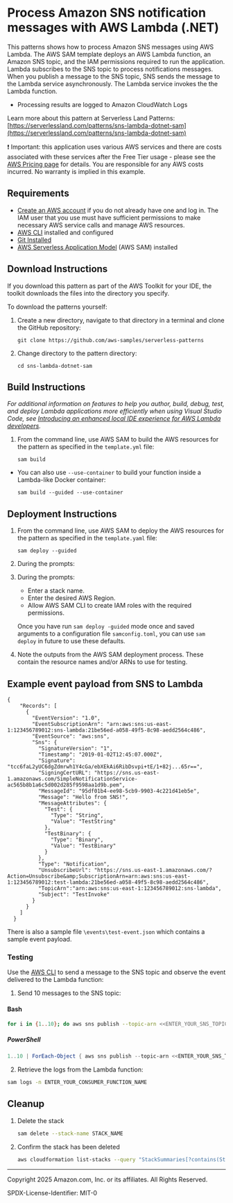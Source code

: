# Process Amazon SNS notification messages with AWS Lambda (.NET)

This patterns shows how to process Amazon SNS messages using AWS Lambda. The AWS SAM template deploys an AWS Lambda function, an Amazon SNS topic, and the IAM permissions required to run the application. Lambda subscribes to the SNS topic to process notifications messages. When you publish a message to the SNS topic, SNS sends the message to the Lambda service asynchronously. The Lambda service invokes the the Lambda function.

- Processing results are logged to Amazon CloudWatch Logs

Learn more about this pattern at Serverless Land Patterns: [https://serverlessland.com/patterns/sns-lambda-dotnet-sam](https://serverlessland.com/patterns/sns-lambda-dotnet-sam)

:heavy_exclamation_mark: Important: this application uses various AWS services and there are costs associated with these services after the Free Tier usage - please see the [AWS Pricing page](https://aws.amazon.com/pricing/) for details. You are responsible for any AWS costs incurred. No warranty is implied in this example.

## Requirements

* [Create an AWS account](https://portal.aws.amazon.com/gp/aws/developer/registration/index.html) if you do not already have one and log in. The IAM user that you use must have sufficient permissions to make necessary AWS service calls and manage AWS resources.
* [AWS CLI](https://docs.aws.amazon.com/cli/latest/userguide/install-cliv2.html) installed and configured
* [Git Installed](https://git-scm.com/book/en/v2/Getting-Started-Installing-Git)
* [AWS Serverless Application Model](https://docs.aws.amazon.com/serverless-application-model/latest/developerguide/serverless-sam-cli-install.html) (AWS SAM) installed

## Download Instructions

If you download this pattern as part of the AWS Toolkit for your IDE, the toolkit downloads the files into the directory you specify.

To download the patterns yourself: 
1. Create a new directory, navigate to that directory in a terminal and clone the GitHub repository:
    ``` 
    git clone https://github.com/aws-samples/serverless-patterns
    ```
1. Change directory to the pattern directory:
    ```
    cd sns-lambda-dotnet-sam
    ```

## Build Instructions

*For additional information on features to help you author, build, debug, test, and deploy Lambda applications more efficiently when using Visual Studio Code, see [Introducing an enhanced local IDE experience for AWS Lambda developers](https://aws.amazon.com/blogs/compute/introducing-an-enhanced-local-ide-experience-for-aws-lambda-developers?trk=2dd77e51-cb93-4970-a61a-5993781e5576&sc_channel=el).*

1. From the command line, use AWS SAM to build the AWS resources for the pattern as specified in the `template.yml` file:
    ```
    sam build
    ```
* You can also use `--use-container` to build your function inside a Lambda-like Docker container:
    ```
    sam build --guided --use-container
    ```

## Deployment Instructions

1. From the command line, use AWS SAM to deploy the AWS resources for the pattern as specified in the `template.yaml` file:
    ```
    sam deploy --guided
    ```
1. During the prompts:

1. During the prompts:
    * Enter a stack name.
    * Enter the desired AWS Region.
    * Allow AWS SAM CLI to create IAM roles with the required permissions.

    Once you have run `sam deploy -guided` mode once and saved arguments to a configuration file `samconfig.toml`, you can use `sam deploy` in future to use these defaults.

1. Note the outputs from the AWS SAM deployment process. These contain the resource names and/or ARNs to use for testing.
   
## Example event payload from SNS to Lambda

```
{
    "Records": [
      {
        "EventVersion": "1.0",
        "EventSubscriptionArn": "arn:aws:sns:us-east-1:123456789012:sns-lambda:21be56ed-a058-49f5-8c98-aedd2564c486",
        "EventSource": "aws:sns",
        "Sns": {
          "SignatureVersion": "1",
          "Timestamp": "2019-01-02T12:45:07.000Z",
          "Signature": "tcc6faL2yUC6dgZdmrwh1Y4cGa/ebXEkAi6RibDsvpi+tE/1+82j...65r==",
          "SigningCertURL": "https://sns.us-east-1.amazonaws.com/SimpleNotificationService-ac565b8b1a6c5d002d285f9598aa1d9b.pem",
          "MessageId": "95df01b4-ee98-5cb9-9903-4c221d41eb5e",
          "Message": "Hello from SNS!",
          "MessageAttributes": {
            "Test": {
              "Type": "String",
              "Value": "TestString"
            },
            "TestBinary": {
              "Type": "Binary",
              "Value": "TestBinary"
            }
          },
          "Type": "Notification",
          "UnsubscribeUrl": "https://sns.us-east-1.amazonaws.com/?Action=Unsubscribe&amp;SubscriptionArn=arn:aws:sns:us-east-1:123456789012:test-lambda:21be56ed-a058-49f5-8c98-aedd2564c486",
          "TopicArn":"arn:aws:sns:us-east-1:123456789012:sns-lambda",
          "Subject": "TestInvoke"
        }
      }
    ]
  }

```
There is also a sample file `\events\test-event.json` which contains a sample event payload.

### Testing

Use the [AWS CLI](https://aws.amazon.com/cli/) to send a message to the SNS topic and observe the event delivered to the Lambda function:

1. Send 10 messages to the SNS topic:

#### Bash
```bash
for i in {1..10}; do aws sns publish --topic-arn <<ENTER_YOUR_SNS_TOPIC_ARN>> --message "{\"message\": \"Test message-$i\"}"; done
```

##### PowerShell
```PowerShell
1..10 | ForEach-Object { aws sns publish --topic-arn <<ENTER_YOUR_SNS_TOPIC_ARN>> --message "{`"message`": `"Test message-$_`"}" }
```

2. Retrieve the logs from the Lambda function:
```bash
sam logs -n ENTER_YOUR_CONSUMER_FUNCTION_NAME
```

## Cleanup
 
1. Delete the stack
    ```bash
    sam delete --stack-name STACK_NAME
    ```
1. Confirm the stack has been deleted
    ```bash
    aws cloudformation list-stacks --query "StackSummaries[?contains(StackName,'STACK_NAME')].StackStatus"
    ```
----
Copyright 2025 Amazon.com, Inc. or its affiliates. All Rights Reserved.

SPDX-License-Identifier: MIT-0
